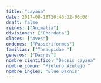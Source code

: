 ```yaml
---
title: "cayana"
date: 2017-08-18T20:46:32-06:00
draft: false
reinos: ["Animalia"]
divisiones: ["Chordata"]
clases: ["Aves"]
ordenes: ["Passeriformes"]
familias: ["Thraupidae "]
generos: ["Dacnis"]
nombre_cientifico: "Dacnis cayana"
nombre_comun: "Mielero Azulejo "
nombre_ingles: "Blue Dacnis"
---
```

